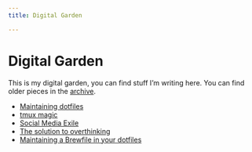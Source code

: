 ```yaml
---
title: Digital Garden

---
```

# Digital Garden

This is my digital garden, you can find stuff I’m writing here. You can
find older pieces in the [archive](archive/).

* [Maintaining dotfiles](/garden/maintaining-dotfiles/)
* [tmux magic](/garden/tmux-magic/)
* [Social Media Exile](/garden/social-media-exile/)
* [The solution to overthinking](/garden/the-solution-to-overthinking/)
* [Maintaining a Brewfile in your dotfiles](/garden/maintaining-a-brewfile-in-your-dotfiles/)